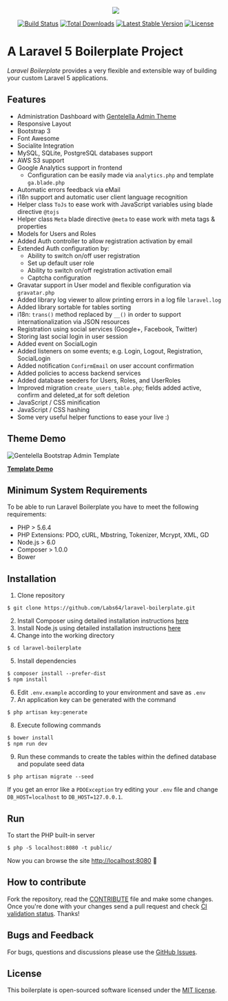<p align="center"><img src="https://laravel.com/assets/img/components/logo-laravel.svg"></p>

<p align="center">
<a href="https://travis-ci.org/Labs64/laravel-boilerplate"><img src="https://travis-ci.org/Labs64/laravel-boilerplate.svg" alt="Build Status"></a>
<a href="https://packagist.org/packages/labs64/laravel-boilerplate"><img src="https://poser.pugx.org/labs64/laravel-boilerplate/d/total.svg" alt="Total Downloads"></a>
<a href="https://packagist.org/packages/labs64/laravel-boilerplate"><img src="https://poser.pugx.org/labs64/laravel-boilerplate/v/stable.svg" alt="Latest Stable Version"></a>
<a href="https://packagist.org/packages/labs64/laravel-boilerplate"><img src="https://poser.pugx.org/labs64/laravel-boilerplate/license.svg" alt="License"></a>
</p>

# A Laravel 5 Boilerplate Project

_Laravel Boilerplate_ provides a very flexible and extensible way of building your custom Laravel 5 applications.

## Features
- Administration Dashboard with [Gentelella Admin Theme](https://github.com/puikinsh/gentelella)
- Responsive Layout
- Bootstrap 3
- Font Awesome
- Socialite Integration
- MySQL, SQLite, PostgreSQL databases support
- AWS S3 support
- Google Analytics support in frontend
    - Configuration can be easily made via ```analytics.php``` and template ```ga.blade.php```
- Automatic errors feedback via eMail
- i18n support and automatic user client language recognition
- Helper class ```ToJs``` to ease work with JavaScript variables using blade directive ```@tojs```
- Helper class ```Meta``` blade directive ```@meta``` to ease work with meta tags & properties
- Models for Users and Roles
- Added Auth controller to allow registration activation by email
- Extended Auth configuration by:
    - Ability to switch on/off user registration
    - Set up default user role
    - Ability to switch on/off registration activation email
    - Captcha configuration
- Gravatar support in User model and flexible configuration via ```gravatar.php```
- Added library log viewer to allow printing errors in a log file ```laravel.log```
- Added library sortable for tables sorting
- i18n: ```trans()``` method replaced by ```__()``` in order to support internationalization via JSON resources
- Registration using social services (Google+, Facebook, Twitter)
- Storing last social login in user session
- Added event on SocialLogin
- Added listeners on some events; e.g. Login, Logout, Registration, SocialLogin
- Added notification ```ConfirmEmail``` on user account confirmation
- Added policies to access backend services
- Added database seeders for Users, Roles, and UserRoles
- Improved migration ```create_users_table.php```; fields added active, confirm and deleted_at for soft deletion
- JavaScript / CSS minification
- JavaScript / CSS hashing
- Some very useful helper functions to ease your live :)

## Theme Demo
![Gentelella Bootstrap Admin Template](https://cdn.colorlib.com/wp/wp-content/uploads/sites/2/gentelella-admin-template-preview.jpg "Gentelella Theme Browser Preview")

**[Template Demo](https://colorlib.com/polygon/gentelella/index.html)**

## Minimum System Requirements
To be able to run Laravel Boilerplate you have to meet the following requirements:
- PHP > 5.6.4
- PHP Extensions: PDO, cURL, Mbstring, Tokenizer, Mcrypt, XML, GD
- Node.js > 6.0
- Composer > 1.0.0
- Bower

## Installation
1. Clone repository
```
$ git clone https://github.com/Labs64/laravel-boilerplate.git
```
2. Install Composer using detailed installation instructions [here](https://getcomposer.org/doc/00-intro.md#installation-linux-unix-osx)
3. Install Node.js using detailed installation instructions [here](https://nodejs.org/en/download/package-manager/)
4. Change into the working directory
```
$ cd laravel-boilerplate
```
5. Install dependencies
```
$ composer install --prefer-dist
$ npm install
```
6. Edit `.env.example` according to your environment and save as `.env`
7. An application key can be generated with the command
```
$ php artisan key:generate
```
8. Execute following commands
```
$ bower install
$ npm run dev
```
9. Run these commands to create the tables within the defined database and populate seed data
```
$ php artisan migrate --seed
```
If you get an error like a `PDOException` try editing your `.env` file and change `DB_HOST=localhost` to `DB_HOST=127.0.0.1`.

## Run

To start the PHP built-in server
```
$ php -S localhost:8080 -t public/
```

Now you can browse the site [http://localhost:8080](https://photolancer.zone)  🙌

## How to contribute

Fork the repository, read the [CONTRIBUTE](CONTRIBUTE.md) file and make some changes.
Once you're done with your changes send a pull request and check [CI validation status](https://travis-ci.org/Labs64/laravel-boilerplate).
Thanks!

## Bugs and Feedback

For bugs, questions and discussions please use the [GitHub Issues](https://github.com/Labs64/laravel-boilerplate/issues).

## License

This boilerplate is open-sourced software licensed under the [MIT license](LICENSE).
